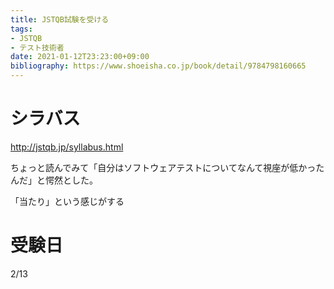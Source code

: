 ```yaml
---
title: JSTQB試験を受ける
tags:
- JSTQB
- テスト技術者
date: 2021-01-12T23:23:00+09:00
bibliography: https://www.shoeisha.co.jp/book/detail/9784798160665
---
```


# シラバス #

http://jstqb.jp/syllabus.html

ちょっと読んでみて「自分はソフトウェアテストについてなんて視座が低かったんだ」と愕然とした。

「当たり」という感じがする


# 受験日 #

2/13
